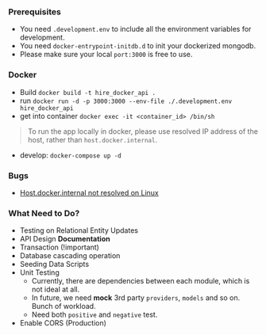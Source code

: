 ### Prerequisites
- You need `.development.env` to include all the environment variables for development.
- You need `docker-entrypoint-initdb.d` to init your dockerized mongodb.
- Please make sure your local `port:3000` is free to use.
### Docker
- Build `docker build -t hire_docker_api .`
- run `docker run -d -p 3000:3000 --env-file ./.development.env hire_docker_api`
- get into container `docker exec -it <container_id> /bin/sh`
> To run the app locally in docker, please use resolved IP address of the host, rather than `host.docker.internal`.
- develop: `docker-compose up -d`

### Bugs
- [Host.docker.internal not resolved on Linux](https://github.com/botfront/botfront-starter/issues/1)

### What Need to Do?
- Testing on Relational Entity Updates
- API Design **Documentation**
- Transaction (!important)
- Database cascading operation
- Seeding Data Scripts
- Unit Testing
  - Currently, there are dependencies between each module, which is not ideal at all.
  - In future, we need **mock** 3rd party `providers`, `models` and so on. Bunch of workload.
  - Need both `positive` and `negative` test.
- Enable CORS (Production)